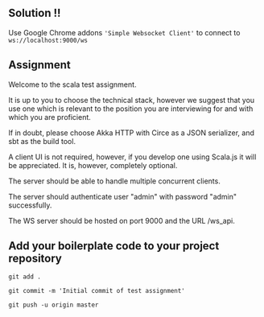 ## Solution !!
Use Google Chrome addons `'Simple Websocket Client'` to connect to `ws://localhost:9000/ws`

## Assignment
Welcome to the scala test assignment.

It is up to you to choose the technical stack, however we suggest that you use one which is relevant to the position you are interviewing for and with which you are proficient.

If in doubt, please choose Akka HTTP with Circe as a JSON serializer, and sbt as the build tool.

A client UI is not required, however, if you develop one using Scala.js it will be appreciated. It is, however, completely optional.

The server should be able to handle multiple concurrent clients.

The server should authenticate user "admin" with password "admin" successfully.

The WS server should be hosted on port 9000 and the URL /ws_api.

## Add your boilerplate code to your project repository
`git add .`

`git commit -m 'Initial commit of test assignment'`

`git push -u origin master`

